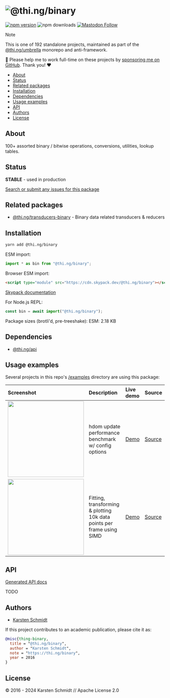 <!-- This file is generated - DO NOT EDIT! -->
<!-- Please see: https://github.com/thi-ng/umbrella/blob/develop/CONTRIBUTING.md#changes-to-readme-files -->
# ![@thi.ng/binary](https://media.thi.ng/umbrella/banners-20230807/thing-binary.svg?4db523c5)

[![npm version](https://img.shields.io/npm/v/@thi.ng/binary.svg)](https://www.npmjs.com/package/@thi.ng/binary)
![npm downloads](https://img.shields.io/npm/dm/@thi.ng/binary.svg)
[![Mastodon Follow](https://img.shields.io/mastodon/follow/109331703950160316?domain=https%3A%2F%2Fmastodon.thi.ng&style=social)](https://mastodon.thi.ng/@toxi)

> [!NOTE]
> This is one of 192 standalone projects, maintained as part
> of the [@thi.ng/umbrella](https://github.com/thi-ng/umbrella/) monorepo
> and anti-framework.
>
> 🚀 Please help me to work full-time on these projects by [sponsoring me on
> GitHub](https://github.com/sponsors/postspectacular). Thank you! ❤️

- [About](#about)
- [Status](#status)
- [Related packages](#related-packages)
- [Installation](#installation)
- [Dependencies](#dependencies)
- [Usage examples](#usage-examples)
- [API](#api)
- [Authors](#authors)
- [License](#license)

## About

100+ assorted binary / bitwise operations, conversions, utilities, lookup tables.

## Status

**STABLE** - used in production

[Search or submit any issues for this package](https://github.com/thi-ng/umbrella/issues?q=%5Bbinary%5D+in%3Atitle)

## Related packages

- [@thi.ng/transducers-binary](https://github.com/thi-ng/umbrella/tree/develop/packages/transducers-binary) - Binary data related transducers & reducers

## Installation

```bash
yarn add @thi.ng/binary
```

ESM import:

```ts
import * as bin from "@thi.ng/binary";
```

Browser ESM import:

```html
<script type="module" src="https://cdn.skypack.dev/@thi.ng/binary"></script>
```

[Skypack documentation](https://docs.skypack.dev/)

For Node.js REPL:

```js
const bin = await import("@thi.ng/binary");
```

Package sizes (brotli'd, pre-treeshake): ESM: 2.18 KB

## Dependencies

- [@thi.ng/api](https://github.com/thi-ng/umbrella/tree/develop/packages/api)

## Usage examples

Several projects in this repo's
[/examples](https://github.com/thi-ng/umbrella/tree/develop/examples)
directory are using this package:

| Screenshot                                                                                                             | Description                                                           | Live demo                                             | Source                                                                             |
|:-----------------------------------------------------------------------------------------------------------------------|:----------------------------------------------------------------------|:------------------------------------------------------|:-----------------------------------------------------------------------------------|
| <img src="https://raw.githubusercontent.com/thi-ng/umbrella/develop/assets/examples/hdom-benchmark2.png" width="240"/> | hdom update performance benchmark w/ config options                   | [Demo](https://demo.thi.ng/umbrella/hdom-benchmark2/) | [Source](https://github.com/thi-ng/umbrella/tree/develop/examples/hdom-benchmark2) |
| <img src="https://raw.githubusercontent.com/thi-ng/umbrella/develop/assets/examples/simd-plot.png" width="240"/>       | Fitting, transforming & plotting 10k data points per frame using SIMD | [Demo](https://demo.thi.ng/umbrella/simd-plot/)       | [Source](https://github.com/thi-ng/umbrella/tree/develop/examples/simd-plot)       |

## API

[Generated API docs](https://docs.thi.ng/umbrella/binary/)

TODO

## Authors

- [Karsten Schmidt](https://thi.ng)

If this project contributes to an academic publication, please cite it as:

```bibtex
@misc{thing-binary,
  title = "@thi.ng/binary",
  author = "Karsten Schmidt",
  note = "https://thi.ng/binary",
  year = 2016
}
```

## License

&copy; 2016 - 2024 Karsten Schmidt // Apache License 2.0
